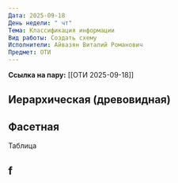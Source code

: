 ```yaml
---
Дата: 2025-09-18
День недели: " чт"
Тема: Классификация информации
Вид работы: Создать схему
Исполнители: Айвазян Виталий Романович
Предмет: ОТИ
---
```

**Ссылка на пару:**
[[ОТИ 2025-09-18]]

## Иерархическая (древовидная)


## Фасетная

Таблица

## f